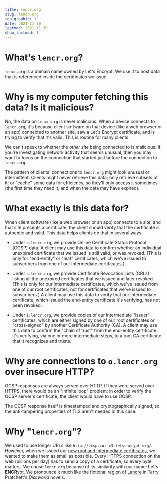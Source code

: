 ```yaml
---
title: lencr.org
slug: lencr.org
top_graphic: 1
date: 2021-11-30
lastmod: 2021-11-30
show_lastmod: 1
---
```



# What's `lencr.org`?

`lencr.org` is a domain name owned by Let's Encrypt. We use it to host data
that is referenced inside the certificates we issue.

# Why is my computer fetching this data? Is it malicious?

No, the data on `lencr.org` is never malicious. When a device connects to
`lencr.org`, it's because client software on that device (like a web browser or
an app) connected to another site, saw a Let's Encrypt certificate, and is
trying to verify that it's valid. This is routine for many clients.

We can't speak to whether the *other site* being connected to is malicious. If
you're investigating network activity that seems unusual, then you may want to
focus on the connection that started just before the connection to `lencr.org`.

The pattern of clients' connections to `lencr.org` might look unusual or
intermittent. Clients might never retrieve this data; only retrieve subsets of
it; or "cache" some data for efficiency, so they'll only access it sometimes
(the first time they need it, and when the data may have expired).

# What exactly is this data for?

When client software (like a web browser or an app) connects to a site, and that
site presents a certificate, the client should verify that the certificate is
authentic and valid. This data helps clients do that in several ways.

* Under `o.lencr.org`, we provide Online Certificate Status Protocol (OCSP) data.
A client may use this data to confirm whether an individual unexpired
certificate that we issued is still valid, or was revoked. (This is only for
"end-entity" or "leaf" certificates, which we've issued to subscribers from one
of our intermediate certificates.)

* Under `c.lencr.org`, we provide Certificate Revocation Lists (CRLs) listing
all the unexpired certificates that we issued and later revoked. (This is only
for our intermediate certificates, which we've issued from one of our root
certificates; not for certificates that we've issued to subscribers.) A client
may use this data to verify that our intermediate certificate, which issued the
end-entity certificate it's verifying, has not been revoked.

* Under `i.lencr.org`, we provide copies of our intermediate "issuer"
certificates, which are either signed by one of our root certificates or
"cross-signed" by another Certificate Authority (CA). A client may use this
data to confirm the "chain of trust" from the end-entity certificate it's
verifying, via one or more intermediate steps, to a root CA certificate that it
recognizes and trusts.

# Why are connections to `o.lencr.org` over insecure HTTP?

OCSP responses are always served over HTTP. If they were served over HTTPS,
there would be an "infinite loop" problem: in order to verify the OCSP server's
certificate, the client would have to use OCSP.

The OCSP response itself is timestamped and cryptographically signed, so the
anti-tampering properties of TLS aren't needed in this case.

# Why "`lencr.org`"?

We used to use longer URLs like `http://ocsp.int-x3.letsencrypt.org/`. However,
when we issued our [new root and intermediate certificates][1], we wanted to
make them as small as possible. Every HTTPS connection on the web (billions per
day) has to send a copy of a certificate, so every byte matters. We chose
`lencr.org` because of its similarity with our name: **L**et's **ENCR**ypt. We
pronounce it much like the fictional region of [Lancre] in Terry Pratchett's
_Discworld_ novels.

[1]: https://letsencrypt.org/2020/09/17/new-root-and-intermediates.html
[Lancre]: https://wiki.lspace.org/Lancre
